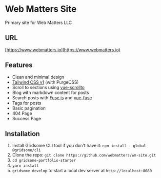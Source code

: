 # Web Matters Site

Primary site for Web Matters LLC

## URL

[https://www.webmatters.io](https://www.webmatters.io)

## Features

- Clean and minimal design
- [Tailwind CSS v1](https://tailwindcss.com) (with PurgeCSS)
- Scroll to sections using [vue-scrollto](https://github.com/rigor789/vue-scrollto)
- Blog with markdown content for posts
- Search posts with [Fuse.js](https://fusejs.io) and [vue-fuse](https://github.com/shayneo/vue-fuse)
- Tags for posts
- Basic pagination
- 404 Page
- Success Page

## Installation

1. Install Gridsome CLI tool if you don't have it: `npm install --global @gridsome/cli`
1. Clone the repo: `git clone https://github.com/webmatters/wm-site.git`
1. `cd gridsome-portfolio-starter`
1. `yarn install`
1. `gridsome develop` to start a local dev server at `http://localhost:8080`
